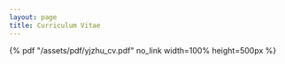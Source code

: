 ```yaml
---
layout: page
title: Curriculum Vitae
---
```


{% pdf "/assets/pdf/yjzhu_cv.pdf" no_link width=100% height=500px %}